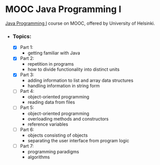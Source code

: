 # MOOC Java Programming I
[Java Programming I](https://java-programming.mooc.fi/) course on MOOC, offered by University of Helsinki.

- ### Topics:
  - [x] Part 1:
    - getting familiar with Java
  - [x] Part 2:
    - repetition in programs
    - how to divide functionality into distinct units
  - [x] Part 3:
    - adding information to list and array data structures
    - handling information in string form
  - [ ] Part 4:
    - object-oriented programming
    - reading data from files
  - [ ] Part 5:
    - object-oriented programming
    - overloading methods and constructors
    - reference variables
  - [ ] Part 6:
    - objects consisting of objects
    - separating the user interface from program logic
  - [ ] Part 7:
    - programming paradigms
    - algorithms
